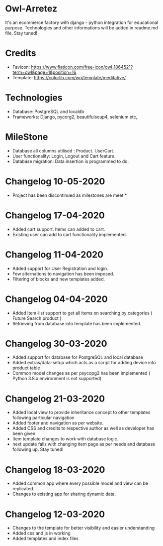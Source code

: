 # Owl-Arretez
It's an ecommerce factory with django - python integration for educational purpose. Technologies and other informations will be added in readme.md file. Stay tuned! 

# Credits
* Favicon: https://www.flaticon.com/free-icon/owl_1864521?term=owl&page=1&position=16
* Template: https://colorlib.com/wp/template/meditative/

# Technologies
* Database: PostgreSQL and localdb
* Frameworks: Django, pycorg2, beautifulsoup4, selenium etc,.

# MileStone
* Database all columns utilised : Product. UserCart.
* User functionality: Login, Logout and Cart feature.
* Database migration: Data insertion is programmed to do.

# Changelog 10-05-2020
* Project has been discontinued as milestones are meet *

# Changelog 17-04-2020
* Added cart support. Items can added to cart.
* Existing user can add to cart functionality implemented.


# Changelog 11-04-2020
* Added support for User Registration and login.
* Few alternations to navigation has been imposed.
* Filtering of blocks and new templates added.

# Changelog 04-04-2020
* Added Item-list support to get all items on searching by categories ( Future Search product )
* Retrieving from database into template has been implemented.

# Changelog 30-03-2020
* Added support for database for PostgreSQL and local database
* Added extras/data-setup which acts as a script for adding device into product table
* Common model changes as per psycopg2 has been implemented ( Python 3.8.x environment is not supported)

# Changelog 21-03-2020
* Added local view to provide inheritance concept to other templates following particular navigation
* Added footer and navigation as per website.
* Added CSS and credits to respective author as well as developer has been given.
* Item template changes to work with database logic.
* next update falls with changing item page as per needs and database following up. Stay tuned!

# Changelog 18-03-2020
* Added common app where every possible model and view can be replicated.
* Changes to existing app for sharing dynamic data.

# Changelog 12-03-2020
* Changes to the template for better visibility and easier understanding
* Added css and js in working 
* Added templates and index files
